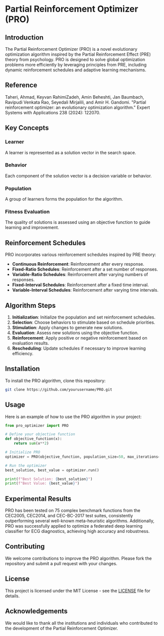 # Partial Reinforcement Optimizer (PRO)

## Introduction

The Partial Reinforcement Optimizer (PRO) is a novel evolutionary optimization algorithm inspired by the Partial Reinforcement Effect (PRE) theory from psychology. PRO is designed to solve global optimization problems more efficiently by leveraging principles from PRE, including dynamic reinforcement schedules and adaptive learning mechanisms.

## Reference

Taheri, Ahmad, Keyvan RahimiZadeh, Amin Beheshti, Jan Baumbach, Ravipudi Venkata Rao, Seyedali Mirjalili, and Amir H. Gandomi. "Partial reinforcement optimizer: an evolutionary optimization algorithm." Expert Systems with Applications 238 (2024): 122070.


## Key Concepts

### Learner
A learner is represented as a solution vector in the search space.

### Behavior
Each component of the solution vector is a decision variable or behavior.

### Population
A group of learners forms the population for the algorithm.

### Fitness Evaluation
The quality of solutions is assessed using an objective function to guide learning and improvement.

## Reinforcement Schedules

PRO incorporates various reinforcement schedules inspired by PRE theory:
- **Continuous Reinforcement**: Reinforcement after every response.
- **Fixed-Ratio Schedules**: Reinforcement after a set number of responses.
- **Variable-Ratio Schedules**: Reinforcement after varying numbers of responses.
- **Fixed-Interval Schedules**: Reinforcement after a fixed time interval.
- **Variable-Interval Schedules**: Reinforcement after varying time intervals.

## Algorithm Steps

1. **Initialization**: Initialize the population and set reinforcement schedules.
2. **Selection**: Choose behaviors to stimulate based on schedule priorities.
3. **Stimulation**: Apply changes to generate new solutions.
4. **Evaluation**: Assess new solutions using the objective function.
5. **Reinforcement**: Apply positive or negative reinforcement based on evaluation results.
6. **Rescheduling**: Update schedules if necessary to improve learning efficiency.

## Installation

To install the PRO algorithm, clone this repository:

```bash
git clone https://github.com/yourusername/PRO.git
```

## Usage

Here is an example of how to use the PRO algorithm in your project:

```python
from pro_optimizer import PRO

# Define your objective function
def objective_function(x):
    return sum(x**2)

# Initialize PRO
optimizer = PRO(objective_function, population_size=50, max_iterations=100)

# Run the optimizer
best_solution, best_value = optimizer.run()

print(f"Best Solution: {best_solution}")
print(f"Best Value: {best_value}")
```

## Experimental Results

PRO has been tested on 75 complex benchmark functions from the CEC2005, CEC2014, and CEC-BC-2017 test suites, consistently outperforming several well-known meta-heuristic algorithms. Additionally, PRO was successfully applied to optimize a federated deep learning classifier for ECG diagnostics, achieving high accuracy and robustness.

## Contributing

We welcome contributions to improve the PRO algorithm. Please fork the repository and submit a pull request with your changes.

## License

This project is licensed under the MIT License - see the [LICENSE](LICENSE) file for details.

## Acknowledgements

We would like to thank all the institutions and individuals who contributed to the development of the Partial Reinforcement Optimizer.

